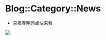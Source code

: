 # Blog::Category::News
* [央视春晚亮点快来看](/blog/2019/ZjMVtiJU8y888r9G)

![](https://ww2.sinaimg.cn/large/005BYqpgly1g01dwo3j72j308c01o080.jpg)
